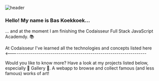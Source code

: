 ![header](https://ibb.co/LNyyNdZ)

### Hello! My name is Bas Koekkoek...

... and at the moment I am finishing the Codaisseur Full Stack JavaScript Academdy. :books:

At Codaisseur I've learned all the technologies and concepts listed here <br/>
<--------------------------------------------------------------------

Would you like to know more? Have a look at my projects listed below, especially :art: Gallery :art:. A webapp to browse and collect famous (and less famous) works of art!  


